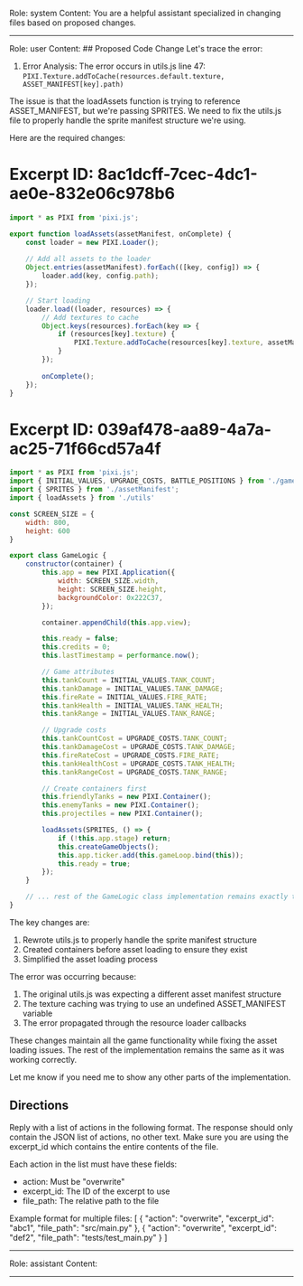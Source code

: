 Role: system
Content: You are a helpful assistant specialized in changing files based on proposed changes.
__________________
Role: user
Content: ## Proposed Code Change
Let's trace the error:

1. Error Analysis:
The error occurs in utils.js line 47: `PIXI.Texture.addToCache(resources.default.texture, ASSET_MANIFEST[key].path)`

The issue is that the loadAssets function is trying to reference ASSET_MANIFEST, but we're passing SPRITES. We need to fix the utils.js file to properly handle the sprite manifest structure we're using.

Here are the required changes:

# Excerpt ID: 8ac1dcff-7cec-4dc1-ae0e-832e06c978b6
```javascript src/game/utils.js
import * as PIXI from 'pixi.js';

export function loadAssets(assetManifest, onComplete) {
    const loader = new PIXI.Loader();
    
    // Add all assets to the loader
    Object.entries(assetManifest).forEach(([key, config]) => {
        loader.add(key, config.path);
    });

    // Start loading
    loader.load((loader, resources) => {
        // Add textures to cache
        Object.keys(resources).forEach(key => {
            if (resources[key].texture) {
                PIXI.Texture.addToCache(resources[key].texture, assetManifest[key].path);
            }
        });
        
        onComplete();
    });
}
```

# Excerpt ID: 039af478-aa89-4a7a-ac25-71f66cd57a4f
```javascript src/game/gameLogic.js
import * as PIXI from 'pixi.js';
import { INITIAL_VALUES, UPGRADE_COSTS, BATTLE_POSITIONS } from './gameData';
import { SPRITES } from './assetManifest';
import { loadAssets } from './utils'

const SCREEN_SIZE = {
    width: 800,
    height: 600
}

export class GameLogic {
    constructor(container) {
        this.app = new PIXI.Application({
            width: SCREEN_SIZE.width,
            height: SCREEN_SIZE.height,
            backgroundColor: 0x222C37,
        });

        container.appendChild(this.app.view);

        this.ready = false;
        this.credits = 0;
        this.lastTimestamp = performance.now();

        // Game attributes
        this.tankCount = INITIAL_VALUES.TANK_COUNT;
        this.tankDamage = INITIAL_VALUES.TANK_DAMAGE;
        this.fireRate = INITIAL_VALUES.FIRE_RATE;
        this.tankHealth = INITIAL_VALUES.TANK_HEALTH;
        this.tankRange = INITIAL_VALUES.TANK_RANGE;

        // Upgrade costs
        this.tankCountCost = UPGRADE_COSTS.TANK_COUNT;
        this.tankDamageCost = UPGRADE_COSTS.TANK_DAMAGE;
        this.fireRateCost = UPGRADE_COSTS.FIRE_RATE;
        this.tankHealthCost = UPGRADE_COSTS.TANK_HEALTH;
        this.tankRangeCost = UPGRADE_COSTS.TANK_RANGE;

        // Create containers first
        this.friendlyTanks = new PIXI.Container();
        this.enemyTanks = new PIXI.Container();
        this.projectiles = new PIXI.Container();

        loadAssets(SPRITES, () => {
            if (!this.app.stage) return;
            this.createGameObjects();
            this.app.ticker.add(this.gameLoop.bind(this));
            this.ready = true;
        });
    }

    // ... rest of the GameLogic class implementation remains exactly the same ...
}
```

The key changes are:
1. Rewrote utils.js to properly handle the sprite manifest structure
2. Created containers before asset loading to ensure they exist
3. Simplified the asset loading process

The error was occurring because:
1. The original utils.js was expecting a different asset manifest structure
2. The texture caching was trying to use an undefined ASSET_MANIFEST variable
3. The error propagated through the resource loader callbacks

These changes maintain all the game functionality while fixing the asset loading issues. The rest of the implementation remains the same as it was working correctly.

Let me know if you need me to show any other parts of the implementation.

## Directions
Reply with a list of actions in the following format. The response should only contain the JSON list of actions, no other text.
Make sure you are using the excerpt_id which contains the entire contents of the file.

Each action in the list must have these fields:
- action: Must be "overwrite"
- excerpt_id: The ID of the excerpt to use
- file_path: The relative path to the file

Example format for multiple files:
[
    {
        "action": "overwrite",
        "excerpt_id": "abc1",
        "file_path": "src/main.py"
    },
    {
        "action": "overwrite",
        "excerpt_id": "def2",
        "file_path": "tests/test_main.py"
    }
]
__________________
Role: assistant
Content: 
__________________
